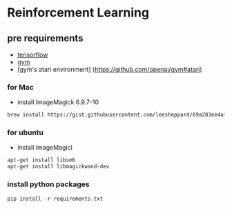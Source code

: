 # Reinforcement Learning

## pre requirements

* [tensorflow](https://www.tensorflow.org)
* [gym](https://github.com/openai/gym#installation)
* [gym's atari environment] (https://github.com/openai/gym#atari)

### for Mac

* install ImageMagick 6.9.7-10

```bash
brew install https://gist.githubusercontent.com/leesheppard/69a283ee4af484e2029809a0f5e09932/raw/88bc116b515a456a2e1bad476b6124d28ce2f6f6/imagemagick.rb
```

### for ubuntu

* install ImageMagicl
```bash
apt-get install libsm6 
apt-get install libmagickwand-dev
```

### install python packages
```
pip install -r requirements.txt
```

